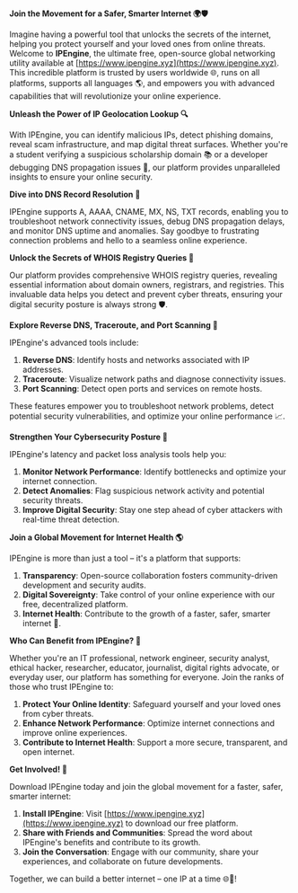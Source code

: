 **Join the Movement for a Safer, Smarter Internet 🌍🛡️**

Imagine having a powerful tool that unlocks the secrets of the internet, helping you protect yourself and your loved ones from online threats. Welcome to **IPEngine**, the ultimate free, open-source global networking utility available at [https://www.ipengine.xyz](https://www.ipengine.xyz). This incredible platform is trusted by users worldwide 🌐, runs on all platforms, supports all languages 🌎, and empowers you with advanced capabilities that will revolutionize your online experience.

**Unleash the Power of IP Geolocation Lookup 🔍**

With IPEngine, you can identify malicious IPs, detect phishing domains, reveal scam infrastructure, and map digital threat surfaces. Whether you're a student verifying a suspicious scholarship domain 📚 or a developer debugging DNS propagation issues 🤔, our platform provides unparalleled insights to ensure your online security.

**Dive into DNS Record Resolution 📡**

IPEngine supports A, AAAA, CNAME, MX, NS, TXT records, enabling you to troubleshoot network connectivity issues, debug DNS propagation delays, and monitor DNS uptime and anomalies. Say goodbye to frustrating connection problems and hello to a seamless online experience.

**Unlock the Secrets of WHOIS Registry Queries 🔑**

Our platform provides comprehensive WHOIS registry queries, revealing essential information about domain owners, registrars, and registries. This invaluable data helps you detect and prevent cyber threats, ensuring your digital security posture is always strong 🛡️.

**Explore Reverse DNS, Traceroute, and Port Scanning 🚀**

IPEngine's advanced tools include:

1. **Reverse DNS**: Identify hosts and networks associated with IP addresses.
2. **Traceroute**: Visualize network paths and diagnose connectivity issues.
3. **Port Scanning**: Detect open ports and services on remote hosts.

These features empower you to troubleshoot network problems, detect potential security vulnerabilities, and optimize your online performance 📈.

**Strengthen Your Cybersecurity Posture 🔐**

IPEngine's latency and packet loss analysis tools help you:

1. **Monitor Network Performance**: Identify bottlenecks and optimize your internet connection.
2. **Detect Anomalies**: Flag suspicious network activity and potential security threats.
3. **Improve Digital Security**: Stay one step ahead of cyber attackers with real-time threat detection.

**Join a Global Movement for Internet Health 🌎**

IPEngine is more than just a tool – it's a platform that supports:

1. **Transparency**: Open-source collaboration fosters community-driven development and security audits.
2. **Digital Sovereignty**: Take control of your online experience with our free, decentralized platform.
3. **Internet Health**: Contribute to the growth of a faster, safer, smarter internet 🚀.

**Who Can Benefit from IPEngine? 🤝**

Whether you're an IT professional, network engineer, security analyst, ethical hacker, researcher, educator, journalist, digital rights advocate, or everyday user, our platform has something for everyone. Join the ranks of those who trust IPEngine to:

1. **Protect Your Online Identity**: Safeguard yourself and your loved ones from cyber threats.
2. **Enhance Network Performance**: Optimize internet connections and improve online experiences.
3. **Contribute to Internet Health**: Support a more secure, transparent, and open internet.

**Get Involved! 🚀**

Download IPEngine today and join the global movement for a faster, safer, smarter internet:

1. **Install IPEngine**: Visit [https://www.ipengine.xyz](https://www.ipengine.xyz) to download our free platform.
2. **Share with Friends and Communities**: Spread the word about IPEngine's benefits and contribute to its growth.
3. **Join the Conversation**: Engage with our community, share your experiences, and collaborate on future developments.

Together, we can build a better internet – one IP at a time 🌐🚀!